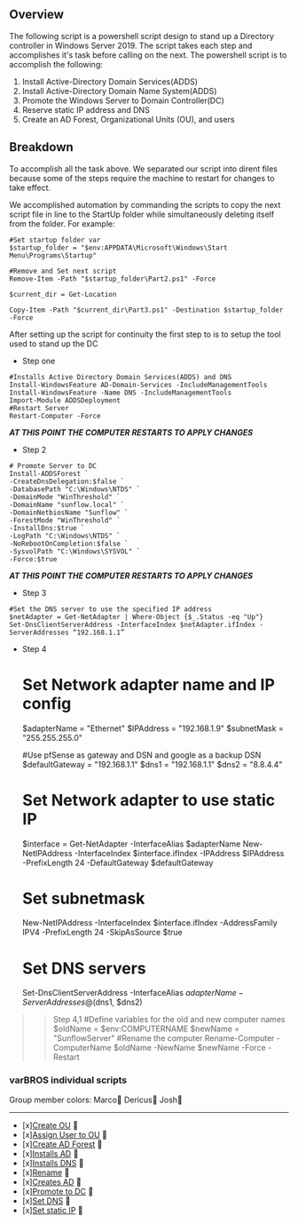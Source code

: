 ## Overview
The following script is a powershell script design to stand up a Directory controller in Windows Server 2019.
The script takes each step and accomplishes it's task before calling on the next.
The powershell script is to accomplish the following:
1. Install Active-Directory Domain Services(ADDS)
2. Install Active-Directory Domain Name System(ADDS)
3. Promote the Windows Server to Domain Controller(DC)
4. Reserve static IP address and DNS
5. Create an AD Forest, Organizational Units (OU), and users

## Breakdown
To accomplish all the task above. We separated our script into dirent files because some of the steps require the machine to restart for changes to take effect.

We accomplished automation by commanding the scripts to copy the next script file in line to the StartUp folder while simultaneously deleting itself from the folder.
For example:

    #Set startup folder var
    $startup_folder = "$env:APPDATA\Microsoft\Windows\Start Menu\Programs\Startup"

    #Remove and Set next script
    Remove-Item -Path "$startup_folder\Part2.ps1" -Force

    $current_dir = Get-Location

    Copy-Item -Path "$current_dir\Part3.ps1" -Destination $startup_folder -Force
    
After setting up the script for continuity the first step to is to setup the tool used to stand up the DC

- Step one
>>    
    #Installs Active Directory Domain Services(ADDS) and DNS
    Install-WindowsFeature AD-Domain-Services -IncludeManagementTools
    Install-WindowsFeature -Name DNS -IncludeManagementTools
    Import-Module ADDSDeployment
    #Restart Server
    Restart-Computer -Force
    
***AT THIS POINT THE COMPUTER RESTARTS TO APPLY CHANGES***

- Step 2
>>
    # Promote Server to DC
    Install-ADDSForest `
    -CreateDnsDelegation:$false `
    -DatabasePath "C:\Windows\NTDS" `
    -DomainMode "WinThreshold" `
    -DomainName "sunflow.local" `
    -DomainNetbiosName "Sunflow" `
    -ForestMode "WinThreshold" `
    -InstallDns:$true `
    -LogPath "C:\Windows\NTDS" `
    -NoRebootOnCompletion:$false `
    -SysvolPath "C:\Windows\SYSVOL" `
    -Force:$true
    
***AT THIS POINT THE COMPUTER RESTARTS TO APPLY CHANGES***
    
- Step 3
>>
    #Set the DNS server to use the specified IP address
    $netAdapter = Get-NetAdapter | Where-Object {$_.Status -eq "Up"}
    Set-DnsClientServerAddress -InterfaceIndex $netAdapter.ifIndex -ServerAddresses “192.168.1.1”
    
- Step 4

    # Set Network adapter name and IP config
    $adapterName = "Ethernet"
    $IPAddress = "192.168.1.9"
    $subnetMask = "255.255.255.0"

    #Use pfSense as gateway and DSN and google as a backup DSN
    $defaultGateway = "192.168.1.1"
    $dns1 = "192.168.1.1"
    $dns2 = "8.8.4.4"

    # Set Network adapter to use static IP
    $interface = Get-NetAdapter -InterfaceAlias $adapterName
    New-NetIPAddress -InterfaceIndex $interface.ifIndex -IPAddress $IPAddress -PrefixLength 24 -DefaultGateway $defaultGateway


    # Set subnetmask
    New-NetIPAddress -InterfaceIndex $interface.ifIndex -AddressFamily IPV4 -PrefixLength 24 -SkipAsSource $true

    # Set DNS servers
    Set-DnsClientServerAddress -InterfaceAlias $adapterName -ServerAddresses @($dns1, $dns2)

>> Step 4,1
    #Define variables for the old and new computer names
    $oldName = $env:COMPUTERNAME
    $newName = "SunflowServer"
    #Rename the computer
    Rename-Computer -ComputerName $oldName -NewName $newName -Force -Restart

    
### varBROS individual scripts

Group member colors:
Marco:closed_book:
Dericus:green_book:
Josh:blue_book:
___
- [x][Create OU](https://github.com/varBROS/Scripts/blob/main/CreatOU.ps1) :green_book:
- [x][Assign User to OU](https://github.com/varBROS/Scripts/blob/main/Create-Assign-User-To-OU.ps1) :green_book:
- [x][Create AD Forest](https://github.com/varBROS/Scripts/blob/main/CreateADForest.ps1) :green_book:
- [x][Installs AD](https://github.com/varBROS/Scripts/blob/main/InstallADDS-p1.ps1) :closed_book:
- [x][Installs DNS](https://github.com/varBROS/Scripts/blob/main/InstallDNS-p2.ps1) :closed_book:
- [x][Rename](https://github.com/varBROS/Scripts/blob/main/Rename.ps1) :blue_book:
- [x][Creates AD](https://github.com/varBROS/Scripts/blob/main/creates-AD-DS.ps1) :closed_book:
- [x][Promote to DC](https://github.com/varBROS/Scripts/blob/main/promoteToDC-p3.ps1) :closed_book:
- [x][Set DNS](https://github.com/varBROS/Scripts/blob/main/setDNS-p4) :closed_book:
- [x][Set static IP](https://github.com/varBROS/Scripts/blob/main/setStatic-p5.ps1) :closed_book:
